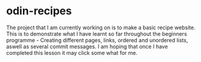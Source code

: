 # odin-recipes 
The project that I am currently working on is to make a basic recipe website. This is to demonstrate what I have learnt so far throughout the beginners programme - Creating different pages, links, ordered and unordered lists, aswell as several commit messages. I am hoping that once I have completed this lesson it may click some what for me.